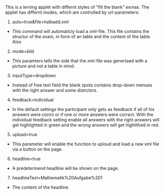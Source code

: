 This is a lerning applet with differnt styles of "fill the blank" exmas. The applet has differnt modes, which are controlled by url-parameters:

1. auto=true&file=halbadd.xml
- This command will automaticly load a xml-file. This file contains the structur of the exam, in form of an table and the content of the table. Also 

2. mode=bild
- This paramters tells the side that the xml-file was genertaed with a picture and not a table in mind.

3. inputType=dropdown
- Instead of free text field the blank spots contains drop-down menues with the right answer and some distrctors.

4. feedback=individual
- In the default settings the participant only gets as feedback if all of his answers were corrct or if one or more answers were correct. With the individual feedback setting enable all answers with the right answers will get highlighted in green and the wrong answers will get highlithed in red.

5. upload=true
- This parameter will enable the function to uploud and load a new xml file via a button on the page.

6. headline=true
- A predetermend headline will be shown on the page.

7. headlineText=Mathematik%20Aufgabe%201
- The content of the headline.
